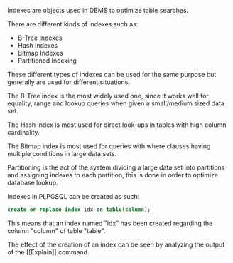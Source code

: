 
Indexes are objects used in DBMS to optimize table searches.

There are different kinds of indexes such as:
- B-Tree Indexes
- Hash Indexes
- Bitmap Indexes
- Partitioned Indexing

These different types of indexes can be used for the same purpose but generally are used for different situations.

The B-Tree index is the most widely used one, since it works well for equality, range and lookup queries when given a small/medium sized data set. 

The Hash index is most used for direct look-ups in tables with high column cardinality.

The Bitmap index is most used for queries with where clauses having multiple conditions in large data sets.

Partitioning is the act of the system dividing a large data set into partitions and assigning indexes to each partition, this is done in order to optimize database lookup.

Indexes in PLPGSQL can be created as such:
```sql
create or replace index idx on table(column);
```

This means that an index named "idx" has been created regarding the column "column" of table "table".

The effect of the creation of an index can be seen by analyzing the output of the [[Explain]] command.